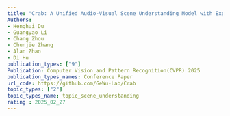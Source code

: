 ```yaml
---  
title: "Crab: A Unified Audio-Visual Scene Understanding Model with Explicit Cooperation"
Authors:
- Henghui Du
- Guangyao Li
- Chang Zhou
- Chunjie Zhang
- Alan Zhao
- Di Hu
publication_types: ["9"]
Publication: Computer Vision and Pattern Recognition(CVPR) 2025
publication_types_names: Conference Paper
url_code: https://github.com/GeWu-Lab/Crab
topic_types: ["2"]
topic_types_name: topic_scene_understanding
rating : 2025_02_27
---  
```


